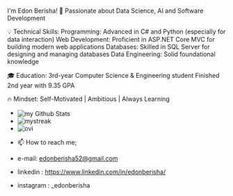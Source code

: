 I'm Edon Berisha!
🚀 Passionate about Data Science, AI and Software Development

💡 Technical Skills:
Programming: Advanced in C# and Python (especially for data interaction)
Web Development: Proficient in ASP.NET Core MVC for building modern web applications
Databases: Skilled in SQL Server for designing and managing databases
Data Engineering: Solid foundational knowledge

🎓 Education:
3rd-year Computer Science & Engineering student
Finished 2nd year with 9.35 GPA

🔥 Mindset:
Self-Motivated | Ambitious | Always Learning
  
- <img align="center" src="https://github-readme-stats.vercel.app/api?username=edonberishaa&include_all_commits=true&count_private=true&show_icons=true&line_height=20&title_color=2B5BBD&icon_color=1124BB&text_color=A1A1A1&theme=tokyonight" alt="my Github Stats"/>
- <img src="https://github-readme-streak-stats.herokuapp.com/?user=edonberishaa&theme=tokyonight" alt="mystreak"/>
- <img src="https://github-readme-stats.vercel.app/api/top-langs?username=edonberishaa&show_icons=true&locale=en&layout=compact&theme=tokyonight" alt="ovi" />




- 📫 How to reach me;
-  e-mail: edonberisha52@gmail.com
- linkedin : https://www.linkedin.com/in/edonberisha/
- instagram : _edonberisha
  


<!---
edonberishaa/edonberishaa is a ✨ special ✨ repository because its `README.md` (this file) appears on your GitHub profile.
You can click the Preview link to take a look at your changes.
--->
